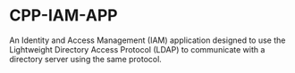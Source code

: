 # CPP-IAM-APP
An Identity and Access Management (IAM) application designed to use the Lightweight Directory Access Protocol (LDAP) to communicate with a directory server using the same protocol.
